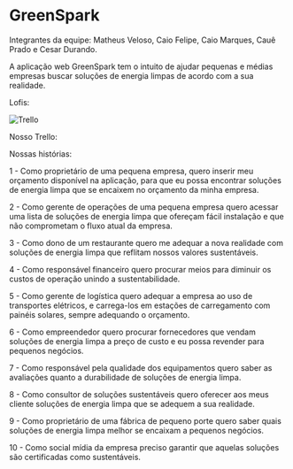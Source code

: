# GreenSpark

Integrantes da equipe: Matheus Veloso, Caio Felipe, Caio Marques, Cauê Prado e Cesar Durando.

A aplicação web GreenSpark tem o intuito de ajudar pequenas e médias empresas buscar soluções de energia limpas de acordo com a sua realidade.


Lofis:


![Trello](https://github.com/user-attachments/assets/a39e9887-a622-4af3-8afa-54eb3c4ccf1e)














Nosso Trello:













Nossas histórias:

1 - Como proprietário de uma pequena empresa, quero inserir meu orçamento disponível na aplicação, para que eu possa encontrar soluções de energia limpa que se encaixem no orçamento da minha empresa.

2 - Como gerente de operações de uma pequena empresa quero acessar uma lista de soluções de energia limpa que ofereçam fácil instalação e que não comprometam o fluxo atual da empresa.

3 - Como dono de um restaurante quero me adequar a nova realidade com soluções de energia limpa que reflitam nossos valores sustentáveis.

4 - Como responsável financeiro quero procurar meios para diminuir os custos de operação unindo a sustentabilidade.

5 - Como gerente de logística quero adequar a empresa ao uso de transportes elétricos, e carrega-los em estações de carregamento com painéis solares, sempre adequando o orçamento.

6 - Como empreendedor quero procurar fornecedores que vendam soluções de energia limpa a preço de custo e eu possa revender para pequenos negócios.

7 - Como responsável pela qualidade dos equipamentos quero saber as avaliações quanto a durabilidade de soluções de energia limpa.

8 - Como consultor de soluções sustentáveis quero oferecer aos meus cliente soluções de energia limpa que se adequem a sua realidade.

9 - Como proprietário de uma fábrica de pequeno porte quero saber quais soluções de energia limpa melhor se encaixam a pequenos negócios.

10 - Como social mídia da empresa preciso garantir que aquelas soluções são certificadas como sustentáveis.
